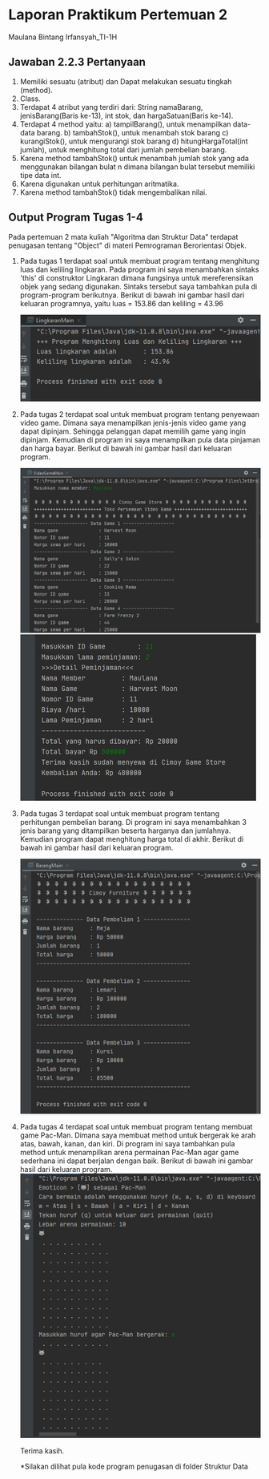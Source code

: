 # Laporan Praktikum Pertemuan 2
Maulana Bintang Irfansyah_TI-1H
## Jawaban 2.2.3 Pertanyaan
1. Memiliki sesuatu (atribut) dan Dapat melakukan sesuatu tingkah (method).
2. Class.
3. Terdapat 4 atribut yang terdiri dari: String namaBarang, jenisBarang(Baris ke-13), int stok, dan hargaSatuan(Baris ke-14).
4. Terdapat 4 method yaitu:
    a) tampilBarang(), untuk menampilkan data-data barang.
    b) tambahStok(), untuk menambah stok barang
    c) kurangiStok(), untuk mengurangi stok barang
    d) hitungHargaTotal(int jumlah), untuk menghitung total dari jumlah pembelian barang.
5. Karena method tambahStok() untuk menambah jumlah stok yang ada menggunakan bilangan bulat n dimana bilangan bulat tersebut memiliki tipe data int.
6. Karena digunakan untuk perhitungan aritmatika.
7. Karena method tambahStok() tidak mengembalikan nilai.

## Output Program Tugas 1-4
Pada pertemuan 2 mata kuliah "Algoritma dan Struktur Data" terdapat penugasan tentang "Object" di materi Pemrograman Berorientasi Objek.

1. Pada tugas 1 terdapat soal untuk membuat program tentang menghitung luas dan keliling lingkaran. Pada program ini saya menambahkan sintaks 'this' di construktor Lingkaran dimana fungsinya untuk mereferensikan objek yang sedang digunakan. Sintaks tersebut saya tambahkan pula di program-program berikutnya. Berikut di bawah ini gambar hasil dari keluaran programnya, yaitu luas = 153.86 dan keliling = 43.96

    <img src="TUGAS1.JPG">

2. Pada tugas 2 terdapat soal untuk membuat program tentang penyewaan video game. Dimana saya menampilkan jenis-jenis video game yang dapat dipinjam. Sehingga pelanggan dapat memilih game yang ingin dipinjam. Kemudian di program ini saya menampilkan pula data pinjaman dan harga bayar. Berikut di bawah ini gambar hasil dari keluaran program.

    <img src="TUGAS2.JPG">
    <img src="TUGAS22.JPG">


3. Pada tugas 3 terdapat soal untuk membuat program tentang perhitungan pembelian barang. Di program ini saya menambahkan 3 jenis barang yang ditampilkan beserta harganya dan jumlahnya. Kemudian program dapat menghitung harga total di akhir. Berikut di bawah ini gambar hasil dari keluaran program.

    <img src="TUGAS3.JPG">

4. Pada tugas 4 terdapat soal untuk membuat program tentang membuat game Pac-Man. Dimana saya membuat method untuk bergerak ke arah atas, bawah, kanan, dan kiri. Di program ini saya tambahkan pula method untuk menampilkan arena permainan Pac-Man agar game sederhana ini dapat berjalan dengan baik. Berikut di bawah ini gambar hasil dari keluaran program.
    <img src="TUGAS4.JPG">

    Terima kasih.
    
    *Silakan dilihat pula kode program penugasan di folder Struktur Data
